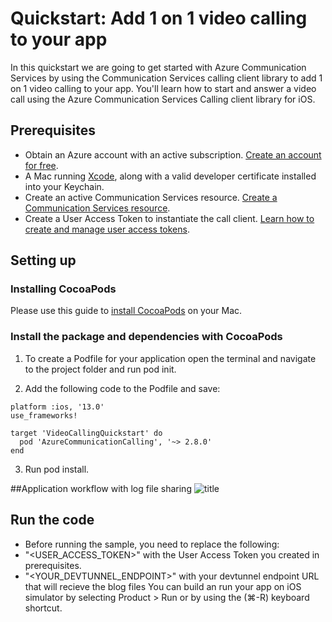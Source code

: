 # Quickstart: Add 1 on 1 video calling to your app
In this quickstart we are going to get started with Azure Communication Services by using the Communication Services calling client library to add 1 on 1 video calling to your app. You'll learn how to start and answer a video call using the Azure Communication Services Calling client library for iOS.

## Prerequisites
- Obtain an Azure account with an active subscription. [Create an account for free](https://azure.microsoft.com/en-us/free/?WT.mc_id=A261C142F).
- A Mac running [Xcode](https://developer.apple.com/xcode/), along with a valid developer certificate installed into your Keychain.
- Create an active Communication Services resource. [Create a Communication Services resource](https://docs.microsoft.com/en-gb/azure/communication-services/quickstarts/create-communication-resource?tabs=windows&pivots=platform-azp).
- Create a User Access Token to instantiate the call client. [Learn how to create and manage user access tokens](https://docs.microsoft.com/en-gb/azure/communication-services/quickstarts/access-tokens?pivots=programming-language-csharp).

## Setting up
### Installing CocoaPods
Please use this guide to [install CocoaPods](https://guides.cocoapods.org/using/getting-started.html) on your Mac. 

### Install the package and dependencies with CocoaPods
1. To create a Podfile for your application open the terminal and navigate to the project folder and run pod init.

2. Add the following code to the Podfile and save:
```
platform :ios, '13.0'
use_frameworks!

target 'VideoCallingQuickstart' do
  pod 'AzureCommunicationCalling', '~> 2.8.0'
end
```
3. Run pod install.

##Application workflow with log file sharing
![title](Images/workflow.png)

## Run the code
- Before running the sample, you need to replace the following:
- "<USER_ACCESS_TOKEN>" with the User Access Token you created in prerequisites.
- "<YOUR_DEVTUNNEL_ENDPOINT>" with your devtunnel endpoint URL that will recieve the blog files
You can build an run your app on iOS simulator by selecting Product > Run or by using the (⌘-R) keyboard shortcut. 
